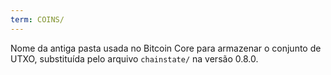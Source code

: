 ```yaml
---
term: COINS/
---
```


Nome da antiga pasta usada no Bitcoin Core para armazenar o conjunto de UTXO, substituída pelo arquivo `chainstate/` na versão 0.8.0.